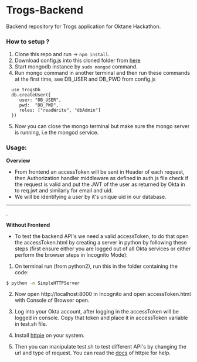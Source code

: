 # Trogs-Backend
Backend repository for Trogs application for Oktane Hackathon.

### How to setup ?
  1) Clone this repo and run -> `npm install`.  
  2) Download config.js into this cloned folder from [here](https://send.firefox.com/download/801c131600/#Iwr0AM3Daa3BE1ac0n4lYg)  
  3) Start mongodb instance by `sudo mongod` command.  
  4) Run mongo command in another terminal and then run these commands at the first time, see DB_USER and DB_PWD from config.js    
  ```
    use trogsDb
    db.createUser({
       user: "DB_USER",
       pwd:  "DB_PWD",
       roles: ["readWrite", "dbAdmin"]
    })
 ```  
 5) Now you can close the mongo terminal but make sure the mongo server is running, i.e the mongod service.  

### Usage: 

**Overview**  
* From frontend an accessToken will be sent in Header of each request, then Authorization handler middleware as defined in auth.js file check if the request is valid and put the JWT of the user as returned by Okta in to req.jwt and similarly for email and uid.  
* We will be identifying a user by it's unique uid in our database.  
<hr>. 

**Without Frontend**  

* To test the backend API's we need a valid accessToken, to do that open the accessToken.html by creating a server in python by following these steps (first ensure either you are logged out of all Okta services or either perform the browser steps in Incognito Mode):  

1) On terminal run (from python2), run this in the folder containing the code: 
  ```sh
  $ python -m SimpleHTTPServer  
  ```  
  
2) Now open http://localhost:8000 in Incognito and open accessToken.html with Console of Browser open.  

3) Log into your Okta account, after logging in the accessToken will be logged in console. Copy that token and place it in accessToken variable in test.sh file.  

4) Install [httpie](https://github.com/jakubroztocil/httpie#2installation) on your system.  

4) Then you can manipulate test.sh to test different API's by changing the url and type of request. You can read the [docs](https://httpie.org/doc) of httpie for help.   

